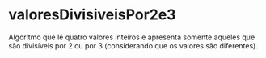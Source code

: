 # valoresDivisiveisPor2e3
Algoritmo que lê quatro valores inteiros e apresenta somente aqueles que são divisíveis por 2 ou por 3 (considerando que os valores são diferentes). 
